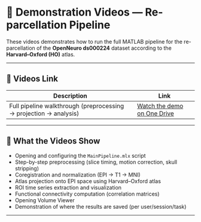 # 🎥 Demonstration Videos — Re-parcellation Pipeline

These videos demonstrates how to run the full MATLAB pipeline for the re-parcellation of the **OpenNeuro ds000224** dataset according to the **Harvard–Oxford (HO)** atlas.

---

## 🔗 Videos Link

| Description | Link |
|--------------|------|
| Full pipeline walkthrough (preprocessing → projection → analysis) | [Watch the demo on One Drive]([https://your-link-here](https://unigeit-my.sharepoint.com/:f:/g/personal/s7200337_studenti_unige_it/Elfhpmds5W5Lr82IdOkHvSMBx_1QOjP5SOpl7s4P3UTXtQ?e=IXe0Va))

---

## 🧠 What the Videos Show

- Opening and configuring the `MainPipeline.mlx` script  
- Step-by-step preprocessing (slice timing, motion correction, skull stripping)  
- Coregistration and normalization (EPI → T1 → MNI)  
- Atlas projection onto EPI space using Harvard–Oxford atlas  
- ROI time series extraction and visualization  
- Functional connectivity computation (correlation matrices)
- Opening Volume Viewer
- Demonstration of where the results are saved (per user/session/task) 

---
